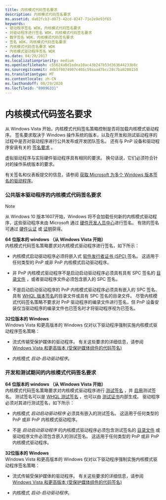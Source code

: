 ```yaml
---
title: 内核模式代码签名要求
description: 内核模式代码签名要求
ms.assetid: da02fcb3-d073-42cd-8247-71e2e9e93f65
keywords:
- 驱动程序签名 WDK，内核模式代码签名要求
- 对驱动程序进行签名 WDK，内核模式代码签名要求
- 数字签名 WDK，内核模式代码签名要求
- 签名 WDK，内核模式代码签名要求
- 内核模式代码签名要求 WDK
- 内核模式驱动程序签名 WDK
ms.date: 04/20/2017
ms.localizationpriority: medium
ms.openlocfilehash: c55624a8d1edea10ac43b247b53d363644233b8c
ms.sourcegitcommit: 4db5f9874907c405c59aaad7bcc28c7ba8280150
ms.translationtype: MT
ms.contentlocale: zh-CN
ms.lasthandoff: 08/29/2020
ms.locfileid: "89096331"
---
```

# <a name="kernel-mode-code-signing-requirements"></a>内核模式代码签名要求


从 Windows Vista 开始，内核模式代码签名策略控制是否将加载内核模式驱动程序。 签名要求取决于 Windows 操作系统的版本，以及在开发和测试驱动程序的过程中是否对驱动程序进行公共发布或开发团队签名。 还有与 PnP 设备和驱动程序安装有关的 [签名要求](pnp-device-installation-signing-requirements--windows-vista-and-later-.md) 。

虚拟驱动程序与实际硬件驱动程序具有相同的要求。 换句话说，它们必须符合针对的操作系统版本的要求。

有关签名和仪表板提交的信息，请参阅 [获取 Microsoft 为多个 Windows 版本签名的驱动程序](../dashboard/get-drivers-signed-by-microsoft-for-multiple-windows-versions.md)。

### <a name="kernel-mode-code-signing-requirements-for-public-release-of-a-driver"></a><a href="" id="kernel-mode-code-signing-requirements-for-public-release-of-a-driver"></a> 公共版本驱动程序的内核模式代码签名要求

> [!NOTE]
> 从 Windows 10 版本1607开始，Windows 将不会加载任何新的内核模式驱动程序，这些驱动程序未由 Microsoft 通过 [硬件开发人员中心](../dashboard/register-for-the-hardware-program.md)进行签名。  有效的签名可通过 [硬件认证](../dashboard/hardware-certification-submissions.md) 或 [证明](../dashboard/attestation-signing-a-kernel-driver-for-public-release.md)获得。 


<a href="" id="--------64-bit-versions-of-windows-starting-with-"></a>**64 位版本的 windows （从 Windows Vista 开始）**  
内核模式代码签名策略要求对内核模式驱动程序进行签名，如下所示：

-   内核模式启动驱动程序必须将嵌入式 [软件发行者证书 (SPC) ](software-publisher-certificate.md) 签名。 这适用于任何类型的 PnP 或非 PnP 内核模式启动驱动程序。

-   非 PnP 内核模式驱动程序不是启动启动驱动程序必须具有具有 SPC 签名的 [目录文件](catalog-files.md) ，或者驱动程序文件必须包含嵌入的 SPC 签名。

-   不是启动启动驱动程序的 PnP 内核模式驱动程序必须具有嵌入的 SPC 签名、具有 [WHQL 版本签名](whql-release-signature.md)的目录文件或具有 SPC 签名的目录文件。 尽管内核模式代码签名策略不要求对 PnP 驱动程序的编录文件进行签名，但 PnP 设备安装仅当驱动程序的编录文件也已签名时才将驱动程序视为已签名。

<a href="" id="32-bit-versions-of-windows"></a>**32位版本的 Windows**  
Windows Vista 和更高版本的 Windows 仅对以下驱动程序强制实施内核模式驱动程序签名策略：

-   流式传输受保护媒体的驱动程序。 有关这些要求的详细信息，请参阅 [Windows Vista 和更高版本 (受保护媒体组件的代码签名) ](https://go.microsoft.com/fwlink/p/?linkid=69258)

-   内核模式 *启动-启动驱动程序*。

### <a name="kernel-mode-code-signing-requirements-during-development-and-test"></a><a href="" id="kernel-mode-code-signing-requirements-during-development-and-test"></a> 开发和测试期间的内核模式代码签名要求

<a href="" id="--------64-bit-versions-of-windows-starting-with-"></a>**64 位版本的 windows （从 Windows Vista 开始）**  
内核模式代码签名策略要求对内核模式驱动程序进行 [测试签名](test-signing-driver-packages.md) ，并 [启用](the-testsigning-boot-configuration-option.md)测试签名。 测试签名可以是 [WHQL 测试签名](whql-test-signature-program.md) ，也可以由 [测试证书](./makecert-test-certificate.md)内部生成。 驱动程序必须对其进行测试签名，如下所示：

-   内核模式 *启动启动驱动程序* 必须具有嵌入的测试签名。 这适用于任何类型的 PnP 或非 PnP 内核模式驱动程序。

-   不是 *启动启动驱动程序* 的内核模式驱动程序必须包含测试签名的 [目录文件](catalog-files.md) 或驱动程序文件必须包含嵌入的测试签名。 这适用于任何类型的 PnP 或非 PnP 内核模式驱动程序。

<a href="" id="32-bit-versions-of-windows"></a>**32位版本的 Windows**  
Windows Vista 和更高版本的 Windows 仅对以下驱动程序强制实施内核模式驱动程序签名策略：

-   流式传输受保护媒体的驱动程序。 有关这些要求的详细信息，请参阅 [Windows Vista 和更高版本 (受保护媒体组件的代码签名) ](https://go.microsoft.com/fwlink/p/?linkid=69258)

-   内核模式 *启动-启动驱动程序*。

 

